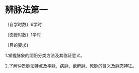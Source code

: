 #  辨脉法第一      

〔自学时数〕6学时    

〔面授时数〕1学时    

〔目的要求〕   

1.掌握脉象的阴阳分类方法及其临证意义。     

2.了解仲景脉法特点及平脉、病脉、欲解脉、死脉的含义及脉态特征。     
